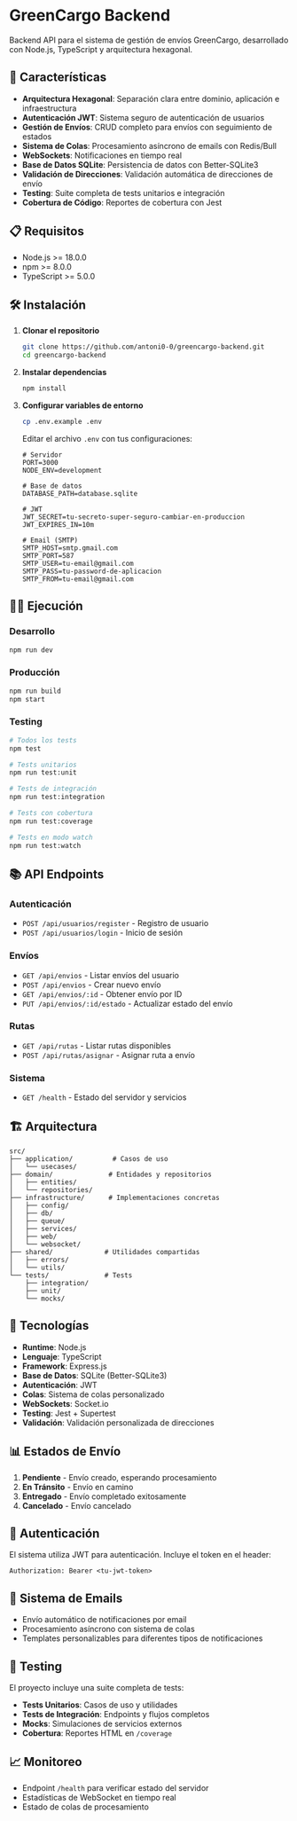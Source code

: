 # GreenCargo Backend

Backend API para el sistema de gestión de envíos GreenCargo, desarrollado con Node.js, TypeScript y arquitectura hexagonal.

## 🚀 Características

- **Arquitectura Hexagonal**: Separación clara entre dominio, aplicación e infraestructura
- **Autenticación JWT**: Sistema seguro de autenticación de usuarios
- **Gestión de Envíos**: CRUD completo para envíos con seguimiento de estados
- **Sistema de Colas**: Procesamiento asíncrono de emails con Redis/Bull
- **WebSockets**: Notificaciones en tiempo real
- **Base de Datos SQLite**: Persistencia de datos con Better-SQLite3
- **Validación de Direcciones**: Validación automática de direcciones de envío
- **Testing**: Suite completa de tests unitarios e integración
- **Cobertura de Código**: Reportes de cobertura con Jest

## 📋 Requisitos

- Node.js >= 18.0.0
- npm >= 8.0.0
- TypeScript >= 5.0.0

## 🛠️ Instalación

1. **Clonar el repositorio**
   ```bash
   git clone https://github.com/antoni0-0/greencargo-backend.git
   cd greencargo-backend
   ```

2. **Instalar dependencias**
   ```bash
   npm install
   ```

3. **Configurar variables de entorno**
   ```bash
   cp .env.example .env
   ```
   
   Editar el archivo `.env` con tus configuraciones:
   ```env
   # Servidor
   PORT=3000
   NODE_ENV=development
   
   # Base de datos
   DATABASE_PATH=database.sqlite
   
   # JWT
   JWT_SECRET=tu-secreto-super-seguro-cambiar-en-produccion
   JWT_EXPIRES_IN=10m
   
   # Email (SMTP)
   SMTP_HOST=smtp.gmail.com
   SMTP_PORT=587
   SMTP_USER=tu-email@gmail.com
   SMTP_PASS=tu-password-de-aplicacion
   SMTP_FROM=tu-email@gmail.com
   ```

## 🏃‍♂️ Ejecución

### Desarrollo
```bash
npm run dev
```

### Producción
```bash
npm run build
npm start
```

### Testing
```bash
# Todos los tests
npm test

# Tests unitarios
npm run test:unit

# Tests de integración
npm run test:integration

# Tests con cobertura
npm run test:coverage

# Tests en modo watch
npm run test:watch
```

## 📚 API Endpoints

### Autenticación
- `POST /api/usuarios/register` - Registro de usuario
- `POST /api/usuarios/login` - Inicio de sesión

### Envíos
- `GET /api/envios` - Listar envíos del usuario
- `POST /api/envios` - Crear nuevo envío
- `GET /api/envios/:id` - Obtener envío por ID
- `PUT /api/envios/:id/estado` - Actualizar estado del envío

### Rutas
- `GET /api/rutas` - Listar rutas disponibles
- `POST /api/rutas/asignar` - Asignar ruta a envío

### Sistema
- `GET /health` - Estado del servidor y servicios

## 🏗️ Arquitectura

```
src/
├── application/          # Casos de uso
│   └── usecases/
├── domain/              # Entidades y repositorios
│   ├── entities/
│   └── repositories/
├── infrastructure/      # Implementaciones concretas
│   ├── config/
│   ├── db/
│   ├── queue/
│   ├── services/
│   ├── web/
│   └── websocket/
├── shared/             # Utilidades compartidas
│   ├── errors/
│   └── utils/
└── tests/              # Tests
    ├── integration/
    ├── unit/
    └── mocks/
```

## 🔧 Tecnologías

- **Runtime**: Node.js
- **Lenguaje**: TypeScript
- **Framework**: Express.js
- **Base de Datos**: SQLite (Better-SQLite3)
- **Autenticación**: JWT
- **Colas**: Sistema de colas personalizado
- **WebSockets**: Socket.io
- **Testing**: Jest + Supertest
- **Validación**: Validación personalizada de direcciones

## 📊 Estados de Envío

1. **Pendiente** - Envío creado, esperando procesamiento
2. **En Tránsito** - Envío en camino
3. **Entregado** - Envío completado exitosamente
4. **Cancelado** - Envío cancelado

## 🔐 Autenticación

El sistema utiliza JWT para autenticación. Incluye el token en el header:
```
Authorization: Bearer <tu-jwt-token>
```

## 📧 Sistema de Emails

- Envío automático de notificaciones por email
- Procesamiento asíncrono con sistema de colas
- Templates personalizables para diferentes tipos de notificaciones

## 🧪 Testing

El proyecto incluye una suite completa de tests:

- **Tests Unitarios**: Casos de uso y utilidades
- **Tests de Integración**: Endpoints y flujos completos
- **Mocks**: Simulaciones de servicios externos
- **Cobertura**: Reportes HTML en `/coverage`

## 📈 Monitoreo

- Endpoint `/health` para verificar estado del servidor
- Estadísticas de WebSocket en tiempo real
- Estado de colas de procesamiento

